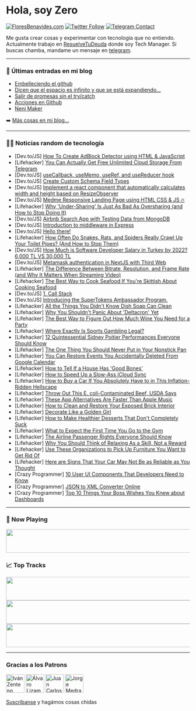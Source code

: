 # Hola, soy Zero

[![FloresBenavides.com](https://img.shields.io/website?down_message=oops&label=MiBlog&style=for-the-badge&up_message=online&url=https%3A%2F%2Ffloresbenavides.com)](https://floresbenavides.com) [![Twitter Follow](https://img.shields.io/twitter/follow/ZeroDragon?color=%231DA1F2&label=Follow&logo=twitter&logoColor=ffffff&style=for-the-badge)](https://twitter.com/zerodragon) [![Telegram Contact](https://img.shields.io/badge/escr%C3%ADbeme-ZeroDragon-%2326A5E4?style=for-the-badge&logo=telegram)](https://t.me/zerodragon)

Me gusta crear cosas y experimentar con tecnología que no entiendo.
Actualmente trabajo en [ResuelveTuDeuda](http://github.com/resuelve) donde soy Tech Manager.
Si buscas chamba, mandame un mensaje en [telegram](https://t.me/zerodragon).

---

### 📕 Últimas entradas en mi blog
<!-- BLOG-POST-LIST:START -->
- [Embelleciendo el github](https://floresbenavides.com/embelleciendo-el-github/)
- [Dicen que el espacio es infinito y que se está expandiendo…](https://floresbenavides.com/dicen-que-el-espacio-es-infinito-y-que-se-esta-expandiendo/)
- [Salir de promesas sin el try/catch](https://floresbenavides.com/salir-de-promesas-sin-el-try-catch/)
- [Acciones en Github](https://floresbenavides.com/acciones-en-github/)
- [Neni Maker](https://floresbenavides.com/neni-maker/)
<!-- BLOG-POST-LIST:END -->

➡️ [Más cosas en mi blog...](https://floresbenavides.com)

---

### 👨‍💻 Noticias random de tecnología
<!-- TECH-POSTS:START -->
- [Dev.to/JS] [How To Create AdBlock Detector using HTML &amp; JavaScript](https://dev.to/prathmeshyelne/how-to-create-adblock-detector-using-html-javascript-35gk)
- [Lifehacker] [You Can Actually Get Free Unlimited Cloud Storage From Telegram](https://lifehacker.com/you-can-actually-get-free-unlimited-cloud-storage-from-1848337055)
- [Dev.to/JS] [useCallback, useMemo, useRef, and useReducer hook](https://dev.to/zihad550/usecallback-usememo-useref-and-usereducer-hook-dl)
- [Dev.to/JS] [Create Custom Schema Field Types](https://dev.to/apostrophecms/create-custom-schema-field-types-3oe4)
- [Dev.to/JS] [Implement a react component that automatically calculates width and height based on ResizeObserver](https://dev.to/niexq/implement-a-react-component-that-automatically-calculates-width-and-height-based-on-resizeobserver-3fko)
- [Dev.to/JS] [Medme Responsive Landing Page using HTML CSS &amp; JS 🔥](https://dev.to/ananiket/medme-responsive-landing-page-using-html-css-js-144h)
- [Lifehacker] [Why &#39;Under-Sharing&#39; Is Just As Bad As Oversharing &lpar;and How to Stop Doing It&rpar;](https://lifehacker.com/why-under-sharing-is-just-as-bad-as-oversharing-and-ho-1848317273)
- [Dev.to/JS] [Airbnb Search App with Testing Data from MongoDB](https://dev.to/ohdylan/airbnb-search-app-with-testing-data-from-mongodb-nh4)
- [Dev.to/JS] [Introduction to middleware in Express](https://dev.to/naftalimurgor/middleware-in-express-1kn5)
- [Dev.to/JS] [Hello there!](https://dev.to/michalgornicki/hello-there-5f60)
- [Lifehacker] [How Often Do Snakes, Rats, and Spiders Really Crawl Up Your Toilet Pipes? &lpar;And How to Stop Them&rpar;](https://lifehacker.com/how-often-do-snakes-rats-and-spiders-really-crawl-up-1848335336)
- [Dev.to/JS] [How Much is Software Developer Salary in Turkey by 2022? 6,000 TL VS 30,000 TL](https://dev.to/onderh55/how-much-is-software-developer-salary-in-turkey-by-2022-6000-tl-vs-30000-tl-28lc)
- [Dev.to/JS] [Metamask authentication in NextJS with Third Web](https://dev.to/byteslash/metamask-authentication-in-nextjs-with-third-web-55ff)
- [Lifehacker] [The Difference Between Bitrate, Resolution, and Frame Rate &lpar;and Why It Matters When Streaming Video&rpar;](https://lifehacker.com/the-difference-between-bitrate-resolution-and-frame-r-1848333060)
- [Lifehacker] [The Best Way to Cook Seafood If You&#39;re Skittish About Cooking Seafood](https://lifehacker.com/the-best-way-to-cook-seafood-if-youre-skittish-about-co-1848334399)
- [Dev.to/JS] [1. Call Stack](https://dev.to/sungjuneun/1-call-stack-32n8)
- [Dev.to/JS] [Introducing the SuperTokens Ambassador Program.](https://dev.to/supertokens/introducing-the-supertokens-ambassador-program-4in7)
- [Lifehacker] [All the Things You Didn&#39;t Know Dish Soap Can Clean](https://lifehacker.com/all-the-things-you-didnt-know-dish-soap-can-clean-1848332952)
- [Lifehacker] [Why You Shouldn&#39;t Panic About &#39;Deltacron&#39; Yet](https://lifehacker.com/why-you-shouldnt-panic-about-deltacron-yet-1848334101)
- [Lifehacker] [The Best Way to Figure Out How Much Wine You Need for a Party](https://lifehacker.com/the-best-way-to-figure-out-how-much-wine-you-need-for-a-1848334096)
- [Lifehacker] [Where Exactly Is Sports Gambling Legal?](https://lifehacker.com/where-exactly-is-sports-gambling-legal-1848333429)
- [Lifehacker] [12 Quintessential Sidney Poitier Performances Everyone Should Know](https://lifehacker.com/12-quintessential-sidney-poitier-performances-everyone-1848331069)
- [Lifehacker] [The One Thing You Should Never Put in Your Nonstick Pan](https://lifehacker.com/the-one-thing-you-should-never-put-in-your-nonstick-pan-1848332657)
- [Lifehacker] [You Can Restore Events You Accidentally Deleted From Google Calendar](https://lifehacker.com/you-can-restore-events-you-accidentally-deleted-from-go-1848331447)
- [Lifehacker] [How to Tell If a House Has &#39;Good Bones&#39;](https://lifehacker.com/how-to-tell-if-a-house-has-good-bones-1848322667)
- [Lifehacker] [How to Speed Up a Slow-Ass iCloud Sync](https://lifehacker.com/how-to-speed-up-a-slow-ass-icloud-sync-1848320456)
- [Lifehacker] [How to Buy a Car If You Absolutely Have to in This Inflation-Ridden Hellscape](https://lifehacker.com/how-to-buy-a-car-if-you-absolutely-have-to-in-this-infl-1848331100)
- [Lifehacker] [Throw Out This E. coli-Contaminated Beef, USDA Says](https://lifehacker.com/throw-out-this-e-coli-contaminated-beef-usda-says-1848330845)
- [Lifehacker] [These App Alternatives Are Faster Than Apple Music](https://lifehacker.com/these-app-alternatives-are-faster-than-apple-music-1848330239)
- [Lifehacker] [How to Clean and Restore Your Exposed Brick Interior](https://lifehacker.com/how-to-clean-and-restore-your-exposed-brick-interior-1848330060)
- [Lifehacker] [Decorate Like a Golden Girl](https://lifehacker.com/decorate-like-a-golden-girl-1848330256)
- [Lifehacker] [How to Make Healthier Desserts That Don&#39;t Completely Suck](https://lifehacker.com/how-to-make-healthier-desserts-that-dont-completely-suc-1848323591)
- [Lifehacker] [What to Expect the First Time You Go to the Gym](https://lifehacker.com/what-to-expect-the-first-time-you-go-to-the-gym-1848315805)
- [Lifehacker] [The Airline Passenger Rights Everyone Should Know](https://lifehacker.com/the-airline-passenger-rights-everyone-should-know-1848321073)
- [Lifehacker] [Why You Should Think of Relaxing As a Skill, Not a Reward](https://lifehacker.com/why-you-should-think-of-relaxing-as-a-skill-not-a-rewa-1848320119)
- [Lifehacker] [Use These Organizations to Pick Up Furniture You Want to Get Rid Of](https://lifehacker.com/use-these-organizations-to-pick-up-furniture-you-want-t-1848322183)
- [Lifehacker] [Here are Signs That Your Car May Not Be as Reliable as You Thought](https://lifehacker.com/here-are-signs-that-your-car-may-not-be-as-reliable-as-1848322138)
- [Crazy Programmer] [10 User UI Components That Developers Need to Know](https://www.thecrazyprogrammer.com/2022/01/user-ui-components-that-developers-need-to-know.html)
- [Crazy Programmer] [JSON to XML Converter Online](https://www.thecrazyprogrammer.com/2022/01/json-to-xml-converter.html)
- [Crazy Programmer] [Top 10 Things Your Boss Wishes You Knew about Dashboards](https://www.thecrazyprogrammer.com/2022/01/top-10-things-your-boss-wishes-you-knew-about-dashboards.html)<!-- TECH-POSTS:END -->

---

### 🎵 Now Playing
<a href="https://spotify-now-playing-dun.vercel.app/now-playing?open"><img src="https://spotify-now-playing-dun.vercel.app/now-playing" width="540" height="64"></a>

### 📈 Top Tracks
<a href="https://spotify-now-playing-dun.vercel.app/top-tracks?i=1&open"><img src="https://spotify-now-playing-dun.vercel.app/top-tracks?i=1" width="540" height="64"></a>
<a href="https://spotify-now-playing-dun.vercel.app/top-tracks?i=2&open"><img src="https://spotify-now-playing-dun.vercel.app/top-tracks?i=2" width="540" height="64"></a>
<a href="https://spotify-now-playing-dun.vercel.app/top-tracks?i=3&open"><img src="https://spotify-now-playing-dun.vercel.app/top-tracks?i=3" width="540" height="64"></a>

---

### Gracias a los Patrons
[<img src="https://avatars.githubusercontent.com/u/243380?v=4" alt="Iván Zenteno" width="50px">](https://github.com/k001) [<img src="https://avatars.githubusercontent.com/u/19955639?v=4" alt="Álvaro Lizama" width="50px">](https://github.com/alvarolizama) [<img src="https://avatars.githubusercontent.com/u/2718753?v=4" alt="Juan Carlos Ruiz" width="50px">](https://github.com/JuanCrg90) [<img src="https://avatars.githubusercontent.com/u/37025?v=4" alt="Jorge Medrano" width="50px">](https://github.com/h1pp1e) 

[Suscríbanse](https://www.patreon.com/zerodragon) y hagámos cosas chidas
